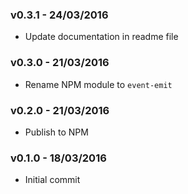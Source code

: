 ### v0.3.1 - 24/03/2016

* Update documentation in readme file

### v0.3.0 - 21/03/2016

* Rename NPM module to `event-emit`

### v0.2.0 - 21/03/2016

* Publish to NPM

### v0.1.0 - 18/03/2016

* Initial commit
